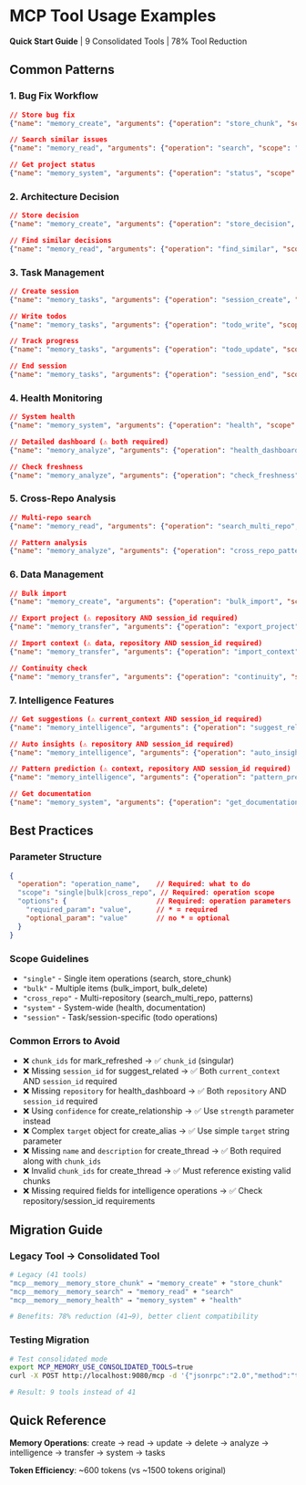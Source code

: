 # MCP Tool Usage Examples

**Quick Start Guide** | 9 Consolidated Tools | 78% Tool Reduction

## Common Patterns

### 1. Bug Fix Workflow
```json
// Store bug fix
{"name": "memory_create", "arguments": {"operation": "store_chunk", "scope": "single", "options": {"content": "Fixed JWT expiration bug", "session_id": "bugfix_123", "repository": "github.com/org/api", "tags": ["bug-fix", "auth"]}}}

// Search similar issues
{"name": "memory_read", "arguments": {"operation": "search", "scope": "single", "options": {"query": "JWT authentication bug", "repository": "github.com/org/api", "limit": 5}}}

// Get project status
{"name": "memory_system", "arguments": {"operation": "status", "scope": "repository", "options": {"repository": "github.com/org/api"}}}
```

### 2. Architecture Decision
```json
// Store decision
{"name": "memory_create", "arguments": {"operation": "store_decision", "scope": "single", "options": {"decision": "Migrate to GraphQL", "rationale": "Better performance, 40% data reduction", "session_id": "arch_123", "repository": "github.com/org/api"}}}

// Find similar decisions
{"name": "memory_read", "arguments": {"operation": "find_similar", "scope": "single", "options": {"problem": "API technology selection", "repository": "github.com/org/api"}}}
```

### 3. Task Management
```json
// Create session
{"name": "memory_tasks", "arguments": {"operation": "session_create", "scope": "session", "options": {"session_id": "task_123", "repository": "github.com/org/api"}}}

// Write todos
{"name": "memory_tasks", "arguments": {"operation": "todo_write", "scope": "session", "options": {"session_id": "task_123", "todos": [{"id": "1", "content": "Fix auth bug", "status": "in_progress", "priority": "high"}]}}}

// Track progress
{"name": "memory_tasks", "arguments": {"operation": "todo_update", "scope": "session", "options": {"session_id": "task_123", "tool_name": "Edit", "tool_context": {"file_path": "auth.go"}}}}

// End session
{"name": "memory_tasks", "arguments": {"operation": "session_end", "scope": "session", "options": {"session_id": "task_123", "outcome": "success"}}}
```

### 4. Health Monitoring
```json
// System health
{"name": "memory_system", "arguments": {"operation": "health", "scope": "system", "options": {}}}

// Detailed dashboard (⚠️ both required)
{"name": "memory_analyze", "arguments": {"operation": "health_dashboard", "scope": "single", "options": {"repository": "github.com/org/api", "session_id": "health_123"}}}

// Check freshness
{"name": "memory_analyze", "arguments": {"operation": "check_freshness", "scope": "single", "options": {"repository": "github.com/org/api"}}}
```

### 5. Cross-Repo Analysis
```json
// Multi-repo search
{"name": "memory_read", "arguments": {"operation": "search_multi_repo", "scope": "cross_repo", "options": {"query": "auth patterns", "session_id": "analysis_123", "repositories": ["github.com/org/api", "github.com/org/web"]}}}

// Pattern analysis
{"name": "memory_analyze", "arguments": {"operation": "cross_repo_patterns", "scope": "cross_repo", "options": {"session_id": "analysis_123", "pattern_types": ["architectural"]}}}
```

### 6. Data Management
```json
// Bulk import
{"name": "memory_create", "arguments": {"operation": "bulk_import", "scope": "bulk", "options": {"data": "base64_data", "format": "archive", "repository": "github.com/org/api"}}}

// Export project (⚠️ repository AND session_id required)
{"name": "memory_transfer", "arguments": {"operation": "export_project", "scope": "project", "options": {"repository": "github.com/org/api", "session_id": "export_123"}}}

// Import context (⚠️ data, repository AND session_id required)
{"name": "memory_transfer", "arguments": {"operation": "import_context", "scope": "single", "options": {"data": "context_data", "repository": "github.com/org/api", "session_id": "import_123"}}}

// Continuity check
{"name": "memory_transfer", "arguments": {"operation": "continuity", "scope": "single", "options": {"repository": "github.com/org/api", "session_id": "continuity_123"}}}
```

### 7. Intelligence Features
```json
// Get suggestions (⚠️ current_context AND session_id required)
{"name": "memory_intelligence", "arguments": {"operation": "suggest_related", "scope": "single", "options": {"current_context": "working on auth", "session_id": "work_123", "repository": "github.com/org/api"}}}

// Auto insights (⚠️ repository AND session_id required)
{"name": "memory_intelligence", "arguments": {"operation": "auto_insights", "scope": "single", "options": {"repository": "github.com/org/api", "session_id": "insights_123", "timeframe": "30d"}}}

// Pattern prediction (⚠️ context, repository AND session_id required)
{"name": "memory_intelligence", "arguments": {"operation": "pattern_prediction", "scope": "single", "options": {"context": "authentication patterns", "repository": "github.com/org/api", "session_id": "predict_123"}}}

// Get documentation
{"name": "memory_system", "arguments": {"operation": "get_documentation", "scope": "system", "options": {"doc_type": "mappings"}}}
```

## Best Practices

### Parameter Structure
```json
{
  "operation": "operation_name",    // Required: what to do
  "scope": "single|bulk|cross_repo", // Required: operation scope  
  "options": {                      // Required: operation parameters
    "required_param": "value",      // * = required
    "optional_param": "value"       // no * = optional
  }
}
```

### Scope Guidelines
- `"single"` - Single item operations (search, store_chunk)
- `"bulk"` - Multiple items (bulk_import, bulk_delete) 
- `"cross_repo"` - Multi-repository (search_multi_repo, patterns)
- `"system"` - System-wide (health, documentation)
- `"session"` - Task/session-specific (todo operations)

### Common Errors to Avoid
- ❌ `chunk_ids` for mark_refreshed → ✅ `chunk_id` (singular)
- ❌ Missing `session_id` for suggest_related → ✅ Both `current_context` AND `session_id` required
- ❌ Missing `repository` for health_dashboard → ✅ Both `repository` AND `session_id` required
- ❌ Using `confidence` for create_relationship → ✅ Use `strength` parameter instead
- ❌ Complex `target` object for create_alias → ✅ Use simple `target` string parameter
- ❌ Missing `name` and `description` for create_thread → ✅ Both required along with `chunk_ids`
- ❌ Invalid `chunk_ids` for create_thread → ✅ Must reference existing valid chunks
- ❌ Missing required fields for intelligence operations → ✅ Check repository/session_id requirements

## Migration Guide

### Legacy Tool → Consolidated Tool
```bash
# Legacy (41 tools)
"mcp__memory__memory_store_chunk" → "memory_create" + "store_chunk"
"mcp__memory__memory_search" → "memory_read" + "search"  
"mcp__memory__memory_health" → "memory_system" + "health"

# Benefits: 78% reduction (41→9), better client compatibility
```

### Testing Migration
```bash
# Test consolidated mode
export MCP_MEMORY_USE_CONSOLIDATED_TOOLS=true
curl -X POST http://localhost:9080/mcp -d '{"jsonrpc":"2.0","method":"tools/list","id":1}'

# Result: 9 tools instead of 41
```

## Quick Reference

**Memory Operations**: create → read → update → delete → analyze → intelligence → transfer → system → tasks

**Token Efficiency**: ~600 tokens (vs ~1500 tokens original)